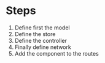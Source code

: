 # Steps

1. Define first the model
2. Define the store
3. Define the controller
4. Finally define network
5. Add the component to the routes
